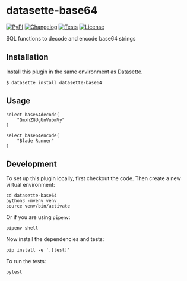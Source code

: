 # datasette-base64

[![PyPI](https://img.shields.io/pypi/v/datasette-base64.svg)](https://pypi.org/project/datasette-base64/)
[![Changelog](https://img.shields.io/github/v/release/alberto-salinas/datasette-base64?include_prereleases&label=changelog)](https://github.com/alberto-salinas/datasette-base64/releases)
[![Tests](https://github.com/alberto-salinas/datasette-base64/workflows/Test/badge.svg)](https://github.com/alberto-salinas/datasette-base64/actions?query=workflow%3ATest)
[![License](https://img.shields.io/badge/license-Apache%202.0-blue.svg)](https://github.com/alberto-salinas/datasette-base64/blob/main/LICENSE)

SQL functions to decode and encode base64 strings

## Installation

Install this plugin in the same environment as Datasette.

    $ datasette install datasette-base64

## Usage

    select base64decode(
        "QmxhZGUgUnVubmVy"
    )

    select base64encode(
        "Blade Runner"
    )

## Development

To set up this plugin locally, first checkout the code. Then create a new virtual environment:

    cd datasette-base64
    python3 -mvenv venv
    source venv/bin/activate

Or if you are using `pipenv`:

    pipenv shell

Now install the dependencies and tests:

    pip install -e '.[test]'

To run the tests:

    pytest
